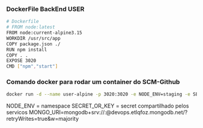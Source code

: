 ### DockerFile BackEnd USER

```sh
# Dockerfile
# FROM node:latest
FROM node:current-alpine3.15
WORKDIR /usr/src/app
COPY package.json ./
RUN npm install
COPY . .
EXPOSE 3020
CMD ["npm","start"]
```


### Comando docker para rodar um container do SCM-Github

```bash
docker run -d --name user-alpine -p 3020:3020 -e NODE_ENV=staging -e SECRET_OR_KEY=uma-secret-aleatoria-grande -e MONGO_URI=mongodb+srv://user:pass@<cluster-name>/<dbname> dalmofelipe/qc-backend-user-alpine:0.1.0
```

NODE_ENV = namespace
SECRET_OR_KEY = secret compartilhado pelos servicos
MONGO_URI=mongodb+srv://<username>:<password>@devops.etlqfoz.mongodb.net/?retryWrites=true&w=majority
